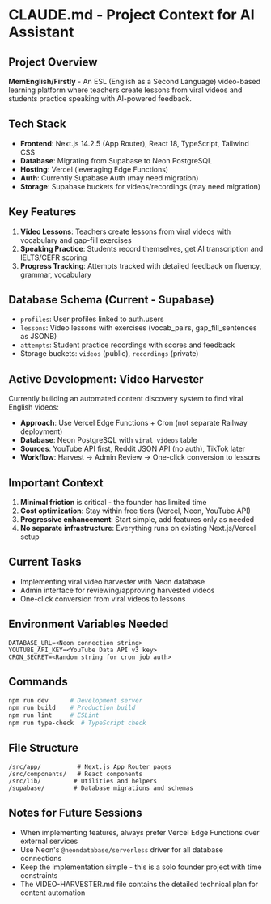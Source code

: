 # CLAUDE.md - Project Context for AI Assistant

## Project Overview
**MemEnglish/Firstly** - An ESL (English as a Second Language) video-based learning platform where teachers create lessons from viral videos and students practice speaking with AI-powered feedback.

## Tech Stack
- **Frontend**: Next.js 14.2.5 (App Router), React 18, TypeScript, Tailwind CSS
- **Database**: Migrating from Supabase to Neon PostgreSQL
- **Hosting**: Vercel (leveraging Edge Functions)
- **Auth**: Currently Supabase Auth (may need migration)
- **Storage**: Supabase buckets for videos/recordings (may need migration)

## Key Features
1. **Video Lessons**: Teachers create lessons from viral videos with vocabulary and gap-fill exercises
2. **Speaking Practice**: Students record themselves, get AI transcription and IELTS/CEFR scoring
3. **Progress Tracking**: Attempts tracked with detailed feedback on fluency, grammar, vocabulary

## Database Schema (Current - Supabase)
- `profiles`: User profiles linked to auth.users
- `lessons`: Video lessons with exercises (vocab_pairs, gap_fill_sentences as JSONB)
- `attempts`: Student practice recordings with scores and feedback
- Storage buckets: `videos` (public), `recordings` (private)

## Active Development: Video Harvester
Currently building an automated content discovery system to find viral English videos:
- **Approach**: Use Vercel Edge Functions + Cron (not separate Railway deployment)
- **Database**: Neon PostgreSQL with `viral_videos` table
- **Sources**: YouTube API first, Reddit JSON API (no auth), TikTok later
- **Workflow**: Harvest → Admin Review → One-click conversion to lessons

## Important Context
1. **Minimal friction** is critical - the founder has limited time
2. **Cost optimization**: Stay within free tiers (Vercel, Neon, YouTube API)
3. **Progressive enhancement**: Start simple, add features only as needed
4. **No separate infrastructure**: Everything runs on existing Next.js/Vercel setup

## Current Tasks
- Implementing viral video harvester with Neon database
- Admin interface for reviewing/approving harvested videos
- One-click conversion from viral videos to lessons

## Environment Variables Needed
```
DATABASE_URL=<Neon connection string>
YOUTUBE_API_KEY=<YouTube Data API v3 key>
CRON_SECRET=<Random string for cron job auth>
```

## Commands
```bash
npm run dev      # Development server
npm run build    # Production build
npm run lint     # ESLint
npm run type-check  # TypeScript check
```

## File Structure
```
/src/app/          # Next.js App Router pages
/src/components/   # React components
/src/lib/         # Utilities and helpers
/supabase/        # Database migrations and schemas
```

## Notes for Future Sessions
- When implementing features, always prefer Vercel Edge Functions over external services
- Use Neon's `@neondatabase/serverless` driver for all database connections
- Keep the implementation simple - this is a solo founder project with time constraints
- The VIDEO-HARVESTER.md file contains the detailed technical plan for content automation